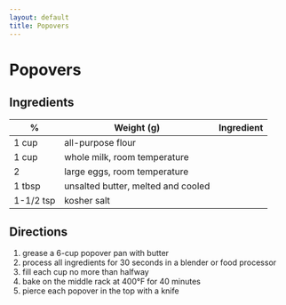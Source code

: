 ```yaml
---
layout: default
title: Popovers
---
```


# Popovers

## Ingredients

|  %  | Weight (g) | Ingredient |
-|-|-
1 cup | all-purpose flour
1 cup | whole milk, room temperature
2 | large eggs, room temperature
1 tbsp | unsalted butter, melted and cooled
1-1/2 tsp | kosher salt

## Directions

1. grease a 6-cup popover pan with butter
2. process all ingredients for 30 seconds in a blender or food processor
3. fill each cup no more than halfway
4. bake on the middle rack at 400°F for 40 minutes
5. pierce each popover in the top with a knife